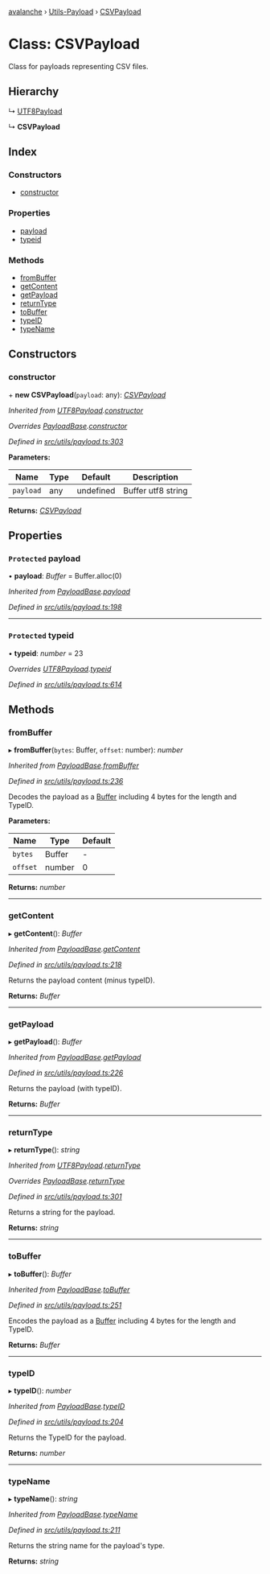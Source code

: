 [avalanche](../README.md) › [Utils-Payload](../modules/utils_payload.md) › [CSVPayload](utils_payload.csvpayload.md)

# Class: CSVPayload

Class for payloads representing CSV files.

## Hierarchy

  ↳ [UTF8Payload](utils_payload.utf8payload.md)

  ↳ **CSVPayload**

## Index

### Constructors

* [constructor](utils_payload.csvpayload.md#constructor)

### Properties

* [payload](utils_payload.csvpayload.md#protected-payload)
* [typeid](utils_payload.csvpayload.md#protected-typeid)

### Methods

* [fromBuffer](utils_payload.csvpayload.md#frombuffer)
* [getContent](utils_payload.csvpayload.md#getcontent)
* [getPayload](utils_payload.csvpayload.md#getpayload)
* [returnType](utils_payload.csvpayload.md#returntype)
* [toBuffer](utils_payload.csvpayload.md#tobuffer)
* [typeID](utils_payload.csvpayload.md#typeid)
* [typeName](utils_payload.csvpayload.md#typename)

## Constructors

###  constructor

\+ **new CSVPayload**(`payload`: any): *[CSVPayload](utils_payload.csvpayload.md)*

*Inherited from [UTF8Payload](utils_payload.utf8payload.md).[constructor](utils_payload.utf8payload.md#constructor)*

*Overrides [PayloadBase](utils_payload.payloadbase.md).[constructor](utils_payload.payloadbase.md#constructor)*

*Defined in [src/utils/payload.ts:303](https://github.com/ava-labs/avalanchejs/blob/5511161/src/utils/payload.ts#L303)*

**Parameters:**

Name | Type | Default | Description |
------ | ------ | ------ | ------ |
`payload` | any | undefined | Buffer utf8 string  |

**Returns:** *[CSVPayload](utils_payload.csvpayload.md)*

## Properties

### `Protected` payload

• **payload**: *Buffer* = Buffer.alloc(0)

*Inherited from [PayloadBase](utils_payload.payloadbase.md).[payload](utils_payload.payloadbase.md#protected-payload)*

*Defined in [src/utils/payload.ts:198](https://github.com/ava-labs/avalanchejs/blob/5511161/src/utils/payload.ts#L198)*

___

### `Protected` typeid

• **typeid**: *number* = 23

*Overrides [UTF8Payload](utils_payload.utf8payload.md).[typeid](utils_payload.utf8payload.md#protected-typeid)*

*Defined in [src/utils/payload.ts:614](https://github.com/ava-labs/avalanchejs/blob/5511161/src/utils/payload.ts#L614)*

## Methods

###  fromBuffer

▸ **fromBuffer**(`bytes`: Buffer, `offset`: number): *number*

*Inherited from [PayloadBase](utils_payload.payloadbase.md).[fromBuffer](utils_payload.payloadbase.md#frombuffer)*

*Defined in [src/utils/payload.ts:236](https://github.com/ava-labs/avalanchejs/blob/5511161/src/utils/payload.ts#L236)*

Decodes the payload as a [Buffer](https://github.com/feross/buffer) including 4 bytes for the length and TypeID.

**Parameters:**

Name | Type | Default |
------ | ------ | ------ |
`bytes` | Buffer | - |
`offset` | number | 0 |

**Returns:** *number*

___

###  getContent

▸ **getContent**(): *Buffer*

*Inherited from [PayloadBase](utils_payload.payloadbase.md).[getContent](utils_payload.payloadbase.md#getcontent)*

*Defined in [src/utils/payload.ts:218](https://github.com/ava-labs/avalanchejs/blob/5511161/src/utils/payload.ts#L218)*

Returns the payload content (minus typeID).

**Returns:** *Buffer*

___

###  getPayload

▸ **getPayload**(): *Buffer*

*Inherited from [PayloadBase](utils_payload.payloadbase.md).[getPayload](utils_payload.payloadbase.md#getpayload)*

*Defined in [src/utils/payload.ts:226](https://github.com/ava-labs/avalanchejs/blob/5511161/src/utils/payload.ts#L226)*

Returns the payload (with typeID).

**Returns:** *Buffer*

___

###  returnType

▸ **returnType**(): *string*

*Inherited from [UTF8Payload](utils_payload.utf8payload.md).[returnType](utils_payload.utf8payload.md#returntype)*

*Overrides [PayloadBase](utils_payload.payloadbase.md).[returnType](utils_payload.payloadbase.md#abstract-returntype)*

*Defined in [src/utils/payload.ts:301](https://github.com/ava-labs/avalanchejs/blob/5511161/src/utils/payload.ts#L301)*

Returns a string for the payload.

**Returns:** *string*

___

###  toBuffer

▸ **toBuffer**(): *Buffer*

*Inherited from [PayloadBase](utils_payload.payloadbase.md).[toBuffer](utils_payload.payloadbase.md#tobuffer)*

*Defined in [src/utils/payload.ts:251](https://github.com/ava-labs/avalanchejs/blob/5511161/src/utils/payload.ts#L251)*

Encodes the payload as a [Buffer](https://github.com/feross/buffer) including 4 bytes for the length and TypeID.

**Returns:** *Buffer*

___

###  typeID

▸ **typeID**(): *number*

*Inherited from [PayloadBase](utils_payload.payloadbase.md).[typeID](utils_payload.payloadbase.md#typeid)*

*Defined in [src/utils/payload.ts:204](https://github.com/ava-labs/avalanchejs/blob/5511161/src/utils/payload.ts#L204)*

Returns the TypeID for the payload.

**Returns:** *number*

___

###  typeName

▸ **typeName**(): *string*

*Inherited from [PayloadBase](utils_payload.payloadbase.md).[typeName](utils_payload.payloadbase.md#typename)*

*Defined in [src/utils/payload.ts:211](https://github.com/ava-labs/avalanchejs/blob/5511161/src/utils/payload.ts#L211)*

Returns the string name for the payload's type.

**Returns:** *string*

